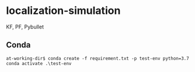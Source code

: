 # localization-simulation
KF, PF, Pybullet
## Conda
```
at-working-dir$ conda create -f requirement.txt -p test-env python=3.7
conda activate .\test-env
```
